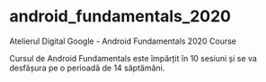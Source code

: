 # android_fundamentals_2020
Atelierul Digital Google - Android Fundamentals 2020 Course

Cursul de Android Fundamentals este împărțit în 10 sesiuni și se va desfășura pe o perioadă de 14 săptămâni.
